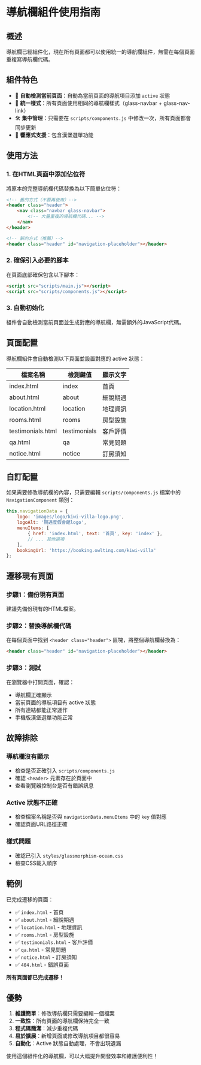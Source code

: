 # 導航欄組件使用指南

## 概述
導航欄已經組件化，現在所有頁面都可以使用統一的導航欄組件，無需在每個頁面重複寫導航欄代碼。

## 組件特色
- 🔄 **自動檢測當前頁面**：自動為當前頁面的導航項目添加 `active` 狀態
- 🎨 **統一樣式**：所有頁面使用相同的導航欄樣式（glass-navbar + glass-nav-link）
- 🛠️ **集中管理**：只需要在 `scripts/components.js` 中修改一次，所有頁面都會同步更新
- 📱 **響應式支援**：包含漢堡選單功能

## 使用方法

### 1. 在HTML頁面中添加佔位符
將原本的完整導航欄代碼替換為以下簡單佔位符：

```html
<!-- 舊的方式（不要再使用）-->
<header class="header">
    <nav class="navbar glass-navbar">
        <!-- 大量重複的導航欄代碼... -->
    </nav>
</header>

<!-- 新的方式（推薦）-->
<header class="header" id="navigation-placeholder"></header>
```

### 2. 確保引入必要的腳本
在頁面底部確保包含以下腳本：

```html
<script src="scripts/main.js"></script>
<script src="scripts/components.js"></script>
```

### 3. 自動初始化
組件會自動檢測當前頁面並生成對應的導航欄，無需額外的JavaScript代碼。

## 頁面配置

導航欄組件會自動檢測以下頁面並設置對應的 active 狀態：

| 檔案名稱 | 檢測鍵值 | 顯示文字 |
|---------|---------|---------|
| index.html | index | 首頁 |
| about.html | about | 細說期遇 |
| location.html | location | 地理資訊 |
| rooms.html | rooms | 房型設施 |
| testimonials.html | testimonials | 客戶評價 |
| qa.html | qa | 常見問題 |
| notice.html | notice | 訂房須知 |

## 自訂配置

如果需要修改導航欄的內容，只需要編輯 `scripts/components.js` 檔案中的 `NavigationComponent` 類別：

```javascript
this.navigationData = {
    logo: 'images/logo/kiwi-villa-logo.png',
    logoAlt: '期遇度假會館logo',
    menuItems: [
        { href: 'index.html', text: '首頁', key: 'index' },
        // ... 其他選項
    ],
    bookingUrl: 'https://booking.owlting.com/kiwi-villa'
};
```

## 遷移現有頁面

### 步驟1：備份現有頁面
建議先備份現有的HTML檔案。

### 步驟2：替換導航欄代碼
在每個頁面中找到 `<header class="header">` 區塊，將整個導航欄替換為：

```html
<header class="header" id="navigation-placeholder"></header>
```

### 步驟3：測試
在瀏覽器中打開頁面，確認：
- 導航欄正確顯示
- 當前頁面的導航項目有 active 狀態
- 所有連結都能正常運作
- 手機版漢堡選單功能正常

## 故障排除

### 導航欄沒有顯示
- 檢查是否正確引入 `scripts/components.js`
- 確認 `<header>` 元素存在於頁面中
- 查看瀏覽器控制台是否有錯誤訊息

### Active 狀態不正確
- 檢查檔案名稱是否與 `navigationData.menuItems` 中的 `key` 值對應
- 確認頁面URL路徑正確

### 樣式問題
- 確認已引入 `styles/glassmorphism-ocean.css`
- 檢查CSS載入順序

## 範例

已完成遷移的頁面：
- ✅ `index.html` - 首頁
- ✅ `about.html` - 細說期遇
- ✅ `location.html` - 地理資訊
- ✅ `rooms.html` - 房型設施
- ✅ `testimonials.html` - 客戶評價
- ✅ `qa.html` - 常見問題
- ✅ `notice.html` - 訂房須知
- ✅ `404.html` - 錯誤頁面

**所有頁面都已完成遷移！**

## 優勢

1. **維護簡單**：修改導航欄只需要編輯一個檔案
2. **一致性**：所有頁面的導航欄保持完全一致
3. **程式碼簡潔**：減少重複代碼
4. **易於擴展**：新增頁面或修改導航項目都很容易
5. **自動化**：Active 狀態自動處理，不會出現遺漏

使用這個組件化的導航欄，可以大幅提升開發效率和維護便利性！ 
